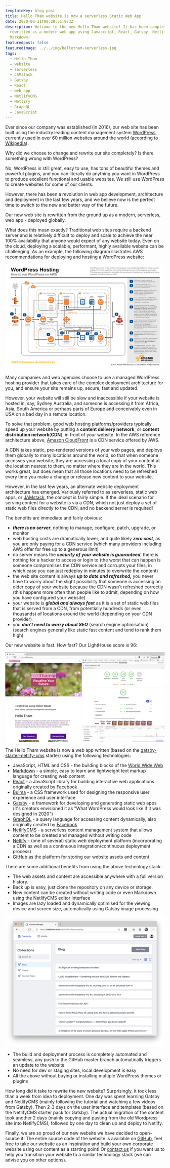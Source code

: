 ```yaml
---
templateKey: blog-post
title: Hello Tham website is now a serverless Static Web App
date: 2020-06-11T00:28:51.973Z
description: Welcome to the new Hello Tham website! It has been completely
  rewritten as a modern web app using Javascript, React, Gatsby, Netlify CMS and
  Markdown!
featuredpost: false
featuredimage: ../../img/hellotham-serverless.jpg
tags:
  - Hello Tham
  - website
  - serverless
  - JAMstack
  - Gatsby
  - React
  - web app
  - NetlifyCMS
  - Netlify
  - GraphQL
  - JavaScript
---
```

Ever since our company was established (in 2016), our web site has been built using the industry leading content management system
[WordPress](https://wordpress.org), currently used in over 60 million websites around the world
(according to [Wikipedia](https://en.wikipedia.org/wiki/WordPress)).

Why did we choose to change and rewrite our site completely? Is there something wrong with WordPress?

No, WordPress is still great, easy to use, has tons of beautiful themes and powerful plugins, and you can literally do anything you want in WordPress to produce excellent functional and usable websites. We still use WordPress to create websites for some of our clients.

However, there has been a revolution in web app development, architecture and deployment in the last few years, and we believe now is the perfect time to switch to the new and better way of the future.

Our new web site is rewritten from the ground up as a modern, serverless, web app - deployed globally.

What does this mean exactly? Traditional web sites require a backend server and is relatively difficult to deploy and scale to achieve the near 100% availability that anyone would expect of any website today. Even on the cloud, deploying a scalable, performant, highly available website can be challenging. As an example, the following diagram illustrates AWS recommendations for deploying and hosting a WordPress website:

![AWS Reference Architecture for WordPress hosting](../../img/aws-refarch-wordpress-v20171026.jpeg)

Many companies and web agencies choose to use a managed WordPress hosting provider that takes care of the complex deployment architecture for you, and ensure your site remains up, secure, fast and updated.

However, your website will still be slow and inaccessible if your website is hosted in, say, Sydney Australia, and someone is accessing it from Africa, Asia, South America or perhaps parts of Europe and conceivably even in USA on a bad day in a remote location.

To solve that problem, good web hosting platforms/providers typically speed up your website by putting a **content delivery network**, or **content distribution network**(**CDN**), in front of your website. In the AWS reference architecture above, [Amazon CloudFront](https://aws.amazon.com/cloudfront/) is a CDN service offered by AWS.

A CDN takes static, pre-rendered versions of your web pages, and deploys them globally to many locations around the world, so that when someone accesses your website, they are accessing a local copy of your content at the location nearest to them, no matter where they are in the world. This works great, but does mean that all those locations need to be refreshed every time you make a change or release new content to your website.

However, in the last few years, an alternate website deployment architecture has emerged. Variously referred to as serverless, static web apps, or [JAMstack](https://jamstack.org), the concept is fairly simple. If the ideal scenario for serving content for a website is via a CDN, which not just deploy a set of static web files directly to the CDN, and no backend server is required!

The benefits are immediate and fairly obvious:

* ***there is no server***, nothing to manage, configure, patch, upgrade, or monitor
* web hosting costs are dramatically lower, and quite likely ***zero cost***, as you are only paying for a CDN service (which many providers including AWS offer for free up to a generous limit)
* no server means the ***security of your website is guaranteed***, there is nothing for a hacker to access or login to (the worst that can happen is someone compromises the CDN service and corrupts your files, in which case you can just redeploy in minutes to overwrite the content)
* the web site content is always ***up to date and refreshed,*** you never have to worry about the slight possibility that someone is accessing an older copy of your website because the CDN wasn't refreshed correctly (this happens more often than people like to admit, depending on how you have configured your website)
* your website is ***global and always fast*** as it is a set of static web files that is served from a CDN, from potentially hundreds (or even thousands) of locations around the world (depending on your CDN provider)
* you ***don't need to worry about SEO*** (search engine optimisation) (search engines generally like static fast content and tend to rank them high)

Our new website is fast. How fast? Our LightHouse score is 96:

![Hello Tham Lighthouse report](../../img/hellotham-lighthouse.png)

The Hello Tham website is now a web app written (based on the
[gatsby-starter-netlify-cms](https://github.com/netlify-templates/gatsby-starter-netlify-cms) starter)
using the following technologies:

* JavaScript, HTML and CSS - the building blocks of the [World Wide Web](https://www.w3.org/)
* [Markdown](https://daringfireball.net/projects/markdown/) - a simple, easy to learn and lightweight text markup language for creating web content
* [React](https://reactjs.org/) - a JavaScript library for building interactive web applications originally created by [Facebook](https://developers.facebook.com/products/#open-source)
* [Bulma](https://bulma.io/) - a CSS framework used for designing the responsive user experience and user interface
* [Gatsby](https://www.gatsbyjs.org/) - a framework for developing and generating static web apps (it's creators envisioned it as "What WordPress would look like if it was designed in 2020")
* [GraphQL](https://graphql.org/) - a query language for accessing content dynamically, also originally created by [Facebook](https://developers.facebook.com/products/#open-source)
* [NetlifyCMS](https://www.netlifycms.org/) - a serverless content management system that allows content to be created and managed without writing code
* [Netlify](https://www.netlify.com/) - (one of several) static web deployment platform (incorporating a CDN as well as a continuous integration/continuous deployment process)
* [GitHub](https://github.com/) as the platform for storing our website assets and content

There are some additional benefits from using the above technology stack:

* The web assets and content are accessible anywhere with a full version history.
* Back up is easy, just clone the repository on any device or storage.
* New content can be created without writing code or even Markdown using the NetlifyCMS editor interface
* Images are lazy loaded and dynamically optimised for the viewing device and screen size, automatically using Gatsby image processing

![NetlifyCMS editor interface](../../img/hellotham-edit.png)

* The build and deployment process is completely automated and seamless, any push to the GitHub master branch automatically triggers an update to the website
* No need for dev or staging sites, local development is easy
* All the above without buying or installing multiple WordPress themes or plugins

How long did it take to rewrite the new website? Surprisingly, it took less than a week from idea to deployment. One day was spent learning Gatsby and NetlifyCMS (mainly following the tutorial and watching a few videos from Gatsby). Then 2-3 days on the user interface and templates (based on the NetlifyCMS starter pack for Gatsby). The actual migration of the content took another 2 days (mainly copying and pasting from the old Wordpress site into NetlifyCMS), followed by one day to clean up and deploy to Netlify.

Finally, we are so proud of our new website we have decided to open-source it! The entire source code of the website is available on [GitHub](https://github.com/hellotham/hellotham-website), feel free to take our website as an inspiration and build your own corporate website using our content as a starting point! Or [contact us](/contactus) if you want us to help you transition your website to a similar technology stack (we can advise you on other options).